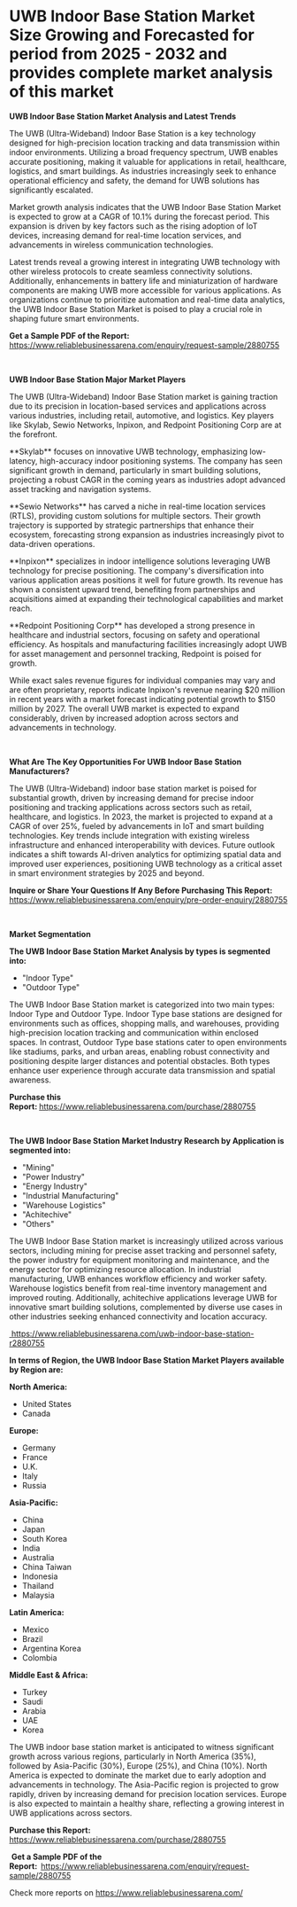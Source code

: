 <p><h1>UWB Indoor Base Station Market Size Growing and Forecasted for period from 2025 - 2032 and provides complete market analysis of this market</h1></p><p><strong>UWB Indoor Base Station Market Analysis and Latest Trends</strong></p>
<p><p>The UWB (Ultra-Wideband) Indoor Base Station is a key technology designed for high-precision location tracking and data transmission within indoor environments. Utilizing a broad frequency spectrum, UWB enables accurate positioning, making it valuable for applications in retail, healthcare, logistics, and smart buildings. As industries increasingly seek to enhance operational efficiency and safety, the demand for UWB solutions has significantly escalated. </p><p>Market growth analysis indicates that the UWB Indoor Base Station Market is expected to grow at a CAGR of 10.1% during the forecast period. This expansion is driven by key factors such as the rising adoption of IoT devices, increasing demand for real-time location services, and advancements in wireless communication technologies. </p><p>Latest trends reveal a growing interest in integrating UWB technology with other wireless protocols to create seamless connectivity solutions. Additionally, enhancements in battery life and miniaturization of hardware components are making UWB more accessible for various applications. As organizations continue to prioritize automation and real-time data analytics, the UWB Indoor Base Station Market is poised to play a crucial role in shaping future smart environments.</p></p>
<p><strong>Get a Sample PDF of the Report:&nbsp;</strong> <a href="https://www.reliablebusinessarena.com/enquiry/request-sample/2880755?utm_campaign=2133&utm_medium=2&utm_source=Github&utm_content=ia&utm_term=12032025&utm_id=uwb-indoor-base-station">https://www.reliablebusinessarena.com/enquiry/request-sample/2880755</a></p>
<p>&nbsp;</p>
<p><strong>UWB Indoor Base Station Major Market Players</strong></p>
<p><p>The UWB (Ultra-Wideband) Indoor Base Station market is gaining traction due to its precision in location-based services and applications across various industries, including retail, automotive, and logistics. Key players like Skylab, Sewio Networks, Inpixon, and Redpoint Positioning Corp are at the forefront.</p><p>**Skylab** focuses on innovative UWB technology, emphasizing low-latency, high-accuracy indoor positioning systems. The company has seen significant growth in demand, particularly in smart building solutions, projecting a robust CAGR in the coming years as industries adopt advanced asset tracking and navigation systems.</p><p>**Sewio Networks** has carved a niche in real-time location services (RTLS), providing custom solutions for multiple sectors. Their growth trajectory is supported by strategic partnerships that enhance their ecosystem, forecasting strong expansion as industries increasingly pivot to data-driven operations.</p><p>**Inpixon** specializes in indoor intelligence solutions leveraging UWB technology for precise positioning. The company's diversification into various application areas positions it well for future growth. Its revenue has shown a consistent upward trend, benefiting from partnerships and acquisitions aimed at expanding their technological capabilities and market reach.</p><p>**Redpoint Positioning Corp** has developed a strong presence in healthcare and industrial sectors, focusing on safety and operational efficiency. As hospitals and manufacturing facilities increasingly adopt UWB for asset management and personnel tracking, Redpoint is poised for growth.</p><p>While exact sales revenue figures for individual companies may vary and are often proprietary, reports indicate Inpixon's revenue nearing $20 million in recent years with a market forecast indicating potential growth to $150 million by 2027. The overall UWB market is expected to expand considerably, driven by increased adoption across sectors and advancements in technology.</p></p>
<p>&nbsp;</p>
<p><strong>What Are The Key Opportunities For UWB Indoor Base Station Manufacturers?</strong></p>
<p><p>The UWB (Ultra-Wideband) indoor base station market is poised for substantial growth, driven by increasing demand for precise indoor positioning and tracking applications across sectors such as retail, healthcare, and logistics. In 2023, the market is projected to expand at a CAGR of over 25%, fueled by advancements in IoT and smart building technologies. Key trends include integration with existing wireless infrastructure and enhanced interoperability with devices. Future outlook indicates a shift towards AI-driven analytics for optimizing spatial data and improved user experiences, positioning UWB technology as a critical asset in smart environment strategies by 2025 and beyond.</p></p>
<p><strong>Inquire or Share Your Questions If Any Before Purchasing This Report:</strong> <a href="https://www.reliablebusinessarena.com/enquiry/pre-order-enquiry/2880755?utm_campaign=2133&utm_medium=2&utm_source=Github&utm_content=ia&utm_term=12032025&utm_id=uwb-indoor-base-station">https://www.reliablebusinessarena.com/enquiry/pre-order-enquiry/2880755</a></p>
<p>&nbsp;</p>
<p><strong>Market Segmentation</strong></p>
<p><strong>The UWB Indoor Base Station Market Analysis by types is segmented into:</strong></p>
<p><ul><li>"Indoor Type"</li><li>"Outdoor Type"</li></ul></p>
<p><p>The UWB Indoor Base Station market is categorized into two main types: Indoor Type and Outdoor Type. Indoor Type base stations are designed for environments such as offices, shopping malls, and warehouses, providing high-precision location tracking and communication within enclosed spaces. In contrast, Outdoor Type base stations cater to open environments like stadiums, parks, and urban areas, enabling robust connectivity and positioning despite larger distances and potential obstacles. Both types enhance user experience through accurate data transmission and spatial awareness.</p></p>
<p><strong>Purchase this Report:&nbsp;</strong><a href="https://www.reliablebusinessarena.com/purchase/2880755?utm_campaign=2133&utm_medium=2&utm_source=Github&utm_content=ia&utm_term=12032025&utm_id=uwb-indoor-base-station">https://www.reliablebusinessarena.com/purchase/2880755</a></p>
<p>&nbsp;</p>
<p><strong>The UWB Indoor Base Station Market Industry Research by Application is segmented into:</strong></p>
<p><ul><li>"Mining"</li><li>"Power Industry"</li><li>"Energy Industry"</li><li>"Industrial Manufacturing"</li><li>"Warehouse Logistics"</li><li>"Achitechive"</li><li>"Others"</li></ul></p>
<p><p>The UWB Indoor Base Station market is increasingly utilized across various sectors, including mining for precise asset tracking and personnel safety, the power industry for equipment monitoring and maintenance, and the energy sector for optimizing resource allocation. In industrial manufacturing, UWB enhances workflow efficiency and worker safety. Warehouse logistics benefit from real-time inventory management and improved routing. Additionally, achitechive applications leverage UWB for innovative smart building solutions, complemented by diverse use cases in other industries seeking enhanced connectivity and location accuracy.</p></p>
<p><a href="https://www.reliablebusinessarena.com/uwb-indoor-base-station-r2880755?utm_campaign=2133&utm_medium=2&utm_source=Github&utm_content=ia&utm_term=12032025&utm_id=uwb-indoor-base-station">&nbsp;https://www.reliablebusinessarena.com/uwb-indoor-base-station-r2880755</a></p>
<p><strong>In terms of Region, the UWB Indoor Base Station Market Players available by Region are:</strong></p>
<p>
    <p> <strong> North America: </strong>
        <ul>
            <li>United States</li>
            <li>Canada</li>
        </ul>
        </p> 
    <p> <strong> Europe: </strong>
        <ul>
            <li>Germany</li>
            <li>France</li>
            <li>U.K.</li>
            <li>Italy</li>
            <li>Russia</li>
        </ul>
        </p> 
    <p> <strong> Asia-Pacific: </strong>
        <ul>
            <li>China</li>
            <li>Japan</li>
            <li>South Korea</li>
            <li>India</li>
            <li>Australia</li>
            <li>China Taiwan</li>
            <li>Indonesia</li>
            <li>Thailand</li>
            <li>Malaysia</li>
        </ul>
        </p> 
    <p> <strong> Latin America: </strong>
        <ul>
            <li>Mexico</li>
            <li>Brazil</li>
            <li>Argentina Korea</li>
            <li>Colombia</li>
        </ul>
        </p> 
    <p> <strong> Middle East & Africa: </strong>
        <ul>
            <li>Turkey</li>
            <li>Saudi</li>
            <li>Arabia</li>
            <li>UAE</li>
            <li>Korea</li>
        </ul>
    </p>
    </p>
<p><p>The UWB indoor base station market is anticipated to witness significant growth across various regions, particularly in North America (35%), followed by Asia-Pacific (30%), Europe (25%), and China (10%). North America is expected to dominate the market due to early adoption and advancements in technology. The Asia-Pacific region is projected to grow rapidly, driven by increasing demand for precision location services. Europe is also expected to maintain a healthy share, reflecting a growing interest in UWB applications across sectors.</p></p>
<p><strong>Purchase this Report: </strong><a href="https://www.reliablebusinessarena.com/purchase/2880755?utm_campaign=2133&utm_medium=2&utm_source=Github&utm_content=ia&utm_term=12032025&utm_id=uwb-indoor-base-station">https://www.reliablebusinessarena.com/purchase/2880755</a></p>
<p>&nbsp;<strong>Get a Sample PDF of the Report:&nbsp;&nbsp;</strong><a href="https://www.reliablebusinessarena.com/enquiry/request-sample/2880755?utm_campaign=2133&utm_medium=2&utm_source=Github&utm_content=ia&utm_term=12032025&utm_id=uwb-indoor-base-station">https://www.reliablebusinessarena.com/enquiry/request-sample/2880755</a></p>
<p><strong></strong></p>
<p>Check more reports on <a href="https://www.reliablebusinessarena.com/?utm_campaign=2133&utm_medium=2&utm_source=Github&utm_content=ia&utm_term=12032025&utm_id=uwb-indoor-base-station">https://www.reliablebusinessarena.com/</a></p>